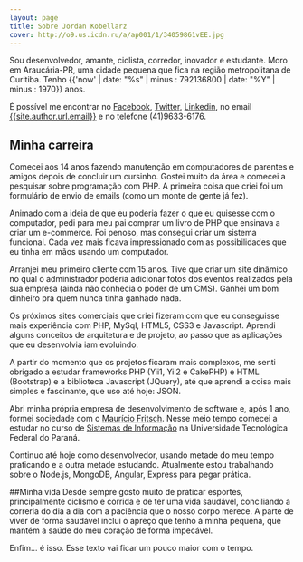 ```yaml
---
layout: page
title: Sobre Jordan Kobellarz
cover: http://o9.us.icdn.ru/a/ap001/1/34059861vEE.jpg
---
```


Sou desenvolvedor, amante, ciclista, corredor, inovador e estudante.
Moro em Araucária-PR, uma cidade pequena que fica na região metropolitana de Curitiba. Tenho
{{'now' | date: "%s" | minus : 792136800 | date: "%Y" | minus : 1970}} anos.

É possível me encontrar no [Facebook]({{site.author.url.facebook}}),
[Twitter]({{site.author.url.twitter}}), [Linkedin]({{site.author.url.linkedin}}),
no email <a href="mailto:{{site.author.url.email}}">{{site.author.url.email}}</a> e no telefone (41)9633-6176.

## Minha carreira
Comecei aos 14 anos fazendo manutenção em computadores de parentes e amigos depois de concluir um cursinho. Gostei muito da área e comecei a pesquisar sobre programação com PHP. A primeira coisa que criei foi um formulário de envio de emails (como um monte de gente já fez).

Animado com a ideia de que eu poderia fazer o que eu quisesse com o computador, pedi para meu pai comprar um livro de PHP que ensinava a criar um e-commerce. Foi penoso, mas consegui criar um sistema funcional. Cada vez mais ficava impressionado com as possibilidades que eu tinha em mãos usando um computador.

Arranjei meu primeiro cliente com 15 anos. Tive que criar um site dinâmico no qual o administrador poderia adicionar fotos dos eventos realizados pela sua empresa (ainda não conhecia o poder de um CMS). Ganhei um bom dinheiro pra quem nunca tinha ganhado nada.

Os próximos sites comerciais que criei fizeram com que eu conseguisse mais experiência com PHP, MySql, HTML5, CSS3 e Javascript. Aprendi alguns conceitos de arquitetura e de projeto, ao passo que as aplicações que eu desenvolvia iam evoluindo.

A partir do momento que os projetos ficaram mais complexos, me senti obrigado a estudar frameworks PHP (Yii1, Yii2 e CakePHP) e HTML (Bootstrap) e a biblioteca Javascript (JQuery), até que aprendi a coisa mais simples e fascinante, que uso até hoje: JSON.

Abri minha própria empresa de desenvolvimento de software e, após 1 ano, formei sociedade com o [Maurício Fritsch](https://www.facebook.com/mauricionik). Nesse meio tempo comecei a estudar no curso de [Sistemas de Informação](http://www2.dainf.ct.utfpr.edu.br/bsi) na Universidade Tecnológica Federal do Paraná.

Continuo até hoje como desenvolvedor, usando metade do meu tempo praticando e a outra metade estudando. Atualmente estou trabalhando sobre o Node.js, MongoDB, Angular, Express para pegar prática.

##Minha vida
Desde sempre gosto muito de praticar esportes, principalmente ciclismo e corrida e de ter uma vida saudável, conciliando a correria do dia a dia com a paciência que o nosso corpo merece. A parte de viver de forma saudável inclui o apreço que tenho à minha pequena, que mantém a saúde do meu coração de forma impecável.  

Enfim... é isso. Esse texto vai ficar um pouco maior com o tempo.

